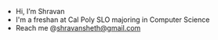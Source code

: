 - Hi, I’m Shravan 
- I'm a freshan at Cal Poly SLO majoring in Computer Science
- Reach me @shravansheth@gmail.com

<!---
shravansheth/shravansheth is a ✨ special ✨ repository because its `README.md` (this file) appears on your GitHub profile.
You can click the Preview link to take a look at your changes.
--->
